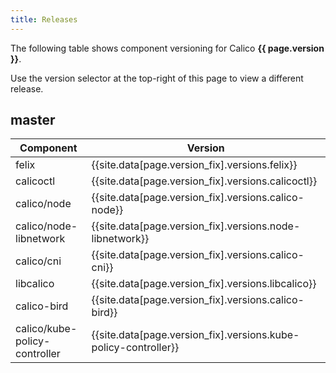 ```yaml
---
title: Releases
---
```


The following table shows component versioning for Calico  **{{ page.version }}**.

Use the version selector at the top-right of this page to view a different release.

## master

| Component                     | Version                                                     |
|-------------------------------|-------------------------------------------------------------|
| felix                         | {{site.data[page.version_fix].versions.felix}}                       |
| calicoctl                     | {{site.data[page.version_fix].versions.calicoctl}}                   |
| calico/node                   | {{site.data[page.version_fix].versions.calico-node}}                 |
| calico/node-libnetwork        | {{site.data[page.version_fix].versions.node-libnetwork}}            |
| calico/cni                    | {{site.data[page.version_fix].versions.calico-cni}}                  |
| libcalico                     | {{site.data[page.version_fix].versions.libcalico}}                   |
| calico-bird                   | {{site.data[page.version_fix].versions.calico-bird}}                 |
| calico/kube-policy-controller | {{site.data[page.version_fix].versions.kube-policy-controller}} |
